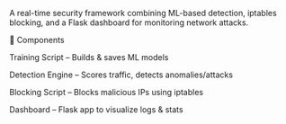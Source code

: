 A real-time security framework combining ML-based detection, iptables blocking, and a Flask dashboard for monitoring network attacks.

📌 Components

Training Script – Builds & saves ML models

Detection Engine – Scores traffic, detects anomalies/attacks

Blocking Script – Blocks malicious IPs using iptables

Dashboard – Flask app to visualize logs & stats
